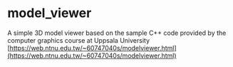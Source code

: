 # model_viewer
A simple 3D model viewer based on the sample C++ code provided by the computer graphics course at Uppsala University
[https://web.ntnu.edu.tw/~60747040s/modelviewer.html](https://web.ntnu.edu.tw/~60747040s/modelviewer.html)

